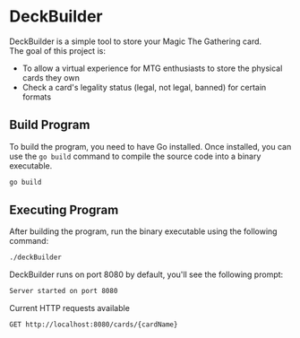 # DeckBuilder

DeckBuilder is a simple tool to store your Magic The Gathering card.  
The goal of this project is:
- To allow a virtual experience for MTG enthusiasts to store the physical cards they own
- Check a card's legality status (legal, not legal, banned) for certain formats

## Build Program

To build the program, you need to have Go installed. Once installed, you can use the `go build` command to compile the source code into a binary executable.

```bash
go build
```

## Executing Program

After building the program, run the binary executable using the following command:

```bash
./deckBuilder
```

DeckBuilder runs on port 8080 by default, you'll see the following prompt:
```bash
Server started on port 8080
```

Current HTTP requests available
```bash
GET http://localhost:8080/cards/{cardName}
```